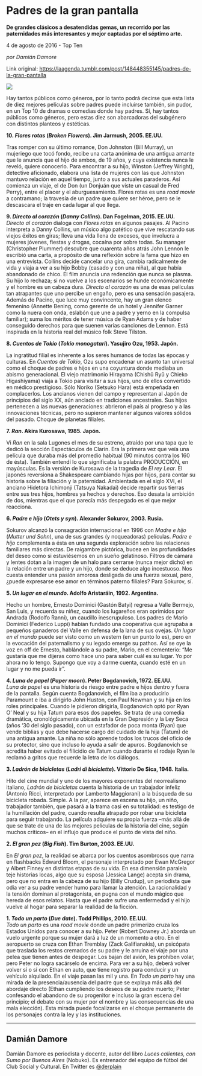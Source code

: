 # Padres de la gran pantalla

**De grandes clásicos a desatendidas gemas, un recorrido por las paternidades más interesantes y mejor captadas por el séptimo arte.**

4 de agosto de 2016 - Top Ten

_por Damián Damore_

Link original: https://laagenda.tumblr.com/post/148448355145/padres-de-la-gran-pantalla

![](https://64.media.tumblr.com/659355feb8f1248bb84f4580eb42d68d/tumblr_inline_pk04glOF6y1t6q87u_500.jpg)

Hay tantos públicos como géneros, por lo tanto podrá decirse que esta lista de diez mejores películas sobre padres puede incluirse también, sin pudor, en un Top 10 de dramas o comedias donde hay padres. Sí, hay tantos públicos como géneros, pero estas diez son abarcadoras del subgénero con distintos planteos y estéticas. 

**10. *Flores rotas* (*Broken Flowers*). Jim Jarmush, 2005. EE.UU.**  

Tras romper con su último romance, Don Johnston (Bill Murray), un mujeriego que tocó fondo, recibe una carta anónima de una antigua amante que le anuncia que el hijo de ambos, de 19 años, y cuya existencia nunca le reveló, quiere conocerlo. Para encontrar a su hijo, Winston (Jeffrey Wright), detective aficionado, elabora una lista de mujeres con las que Johnston mantuvo relación en aquel tiempo, junto a sus actuales paraderos. Así comienza un viaje, el de Don (un Donjuán que viste un casual de Fred Perry), entre el placer y el aburguesamiento. Flores rotas es una *road movie* a contramano; la travesía de un padre que quiere ser héroe, pero se le descascara el traje en cada lugar al que llega. 

**9. *Directo al corazón* (*Danny Collins*). Dan Fogelman, 2015. EE.UU.**  
*Directo al corazón* dialoga con *Flores rotas* en algunos pasajes. Al Pacino interpreta a Danny Collins, un músico algo patético que vive rescatando sus viejos éxitos en giras; lleva una vida llena de excesos, que involucra a mujeres jóvenes, fiestas y drogas, cocaína por sobre todas. Su manager (Christopher Plummer) descubre que cuarenta años atrás John Lennon le escribió una carta, a propósito de una reflexión sobre la fama que hizo en una entrevista. Collins decide cancelar una gira, cambia radicalmente de vida y viaja a ver a su hijo Bobby (casado y con una niña), al que había abandonado de chico. El film anuncia una redención que nunca se plasma. Su hijo lo rechaza; si no vuelve a los escenarios se hunde económicamente y el hombre es un cabeza dura. *Directo al corazón* es una de esas películas tan atrapantes que uno percibe un engaño, pero es una sensación pasajera. Además de Pacino, que luce muy convincente, hay un gran elenco femenino (Annette Bening, como gerente de un hotel y Jennifer Garner como la nuera con onda, eslabón que une a padre y yerno en la compulsa familiar); suma los méritos de tener música de Ryan Adams y de haber conseguido derechos para que suenen varias canciones de Lennon. Está inspirada en la historia real del músico folk Steve Tilston. 

**8. *Cuentos de Tokio* (*Tokio monogatari*). Yasujiro Ozu, 1953. Japón.**  

La ingratitud filial es inherente a los seres humanos de todas las épocas y culturas. En *Cuentos de Tokio*, Ozu supo encadenar un asunto tan universal como el choque de padres e hijos en una coyuntura donde mediaba un abismo generacional. El viejo matrimonio Hirayama (Chishû Ryû y Chieko Higashiyama) viaja a Tokio para visitar a sus hijos, uno de ellos convertido en médico prestigioso. Sólo Noriko (Setsuko Hara) está empeñada en complacerlos. Los ancianos vienen del campo y representan al Japón de principios del siglo XX, aún anclado en tradiciones ancestrales. Sus hijos pertenecen a las nuevas generaciones: abrieron el país al progreso y a las innovaciones técnicas, pero no supieron mantener algunos valores sólidos del pasado. Choque de planetas filiales.

**7. *Ran*. Akira Kurosawa, 1985. Japón.**   

Vi *Ran* en la sala Lugones el mes de su estreno, atraído por una tapa que le dedicó la sección Espectáculos de Clarín. Era la primera vez que veía una película que duraba más del promedio habitual (90 minutos contra los 160 de ésta). También entendí lo que significaba la palabra PRODUCCIÓN, en mayúsculas. Es la versión de Kurosawa de la tragedia de *El rey Lear*. El japonés reversiona a Shakespeare cambiando hijas por hijos, para contar su historia sobre la filiación y la paternidad. Ambientada en el siglo XVI, el anciano Hidetora Ichimonji (Tatsuya Nakadai) decide repartir sus tierras entre sus tres hijos, hombres ya hechos y derechos. Eso desata la ambición de dos, mientras que el que parecía más despegado es el que mejor reacciona. 

**6. *Padre e hijo* (*Otets y syn*). Alexander Sokurov, 2003. Rusia.**   

Sokurov alcanzó la consagración internacional en 1996 con *Madre e hijo* (*Mutter und Sohn*), una de sus grandes (y noqueadoras) películas. *Padre e hijo* complementa a ésta en una segunda exploración sobre las relaciones familiares más directas. De raigambre pictórica, bucea en las profundidades del deseo como si estuviésemos en un sueño gelatinoso. Filtros de cámara y lentes dotan a la imagen de un halo para cerrarse (nunca mejor dicho) en la relación entre un padre y un hijo, donde se deduce algo incestuoso. Nos cuesta entender una pasión amorosa desligada de una fuerza sexual, pero, ¿puede expresarse ese amor en términos paterno filiales? Para Sokurov, sí.

**5. *Un lugar en el mundo*. Adolfo Aristaráin, 1992. Argentina.**  

Hecho un hombre, Ernesto Dominici (Gastón Batyi) regresa a Valle Bermejo, San Luis, y recuerda su niñez, cuando los lugareños eran oprimidos por Andrada (Rodolfo Ranni), un caudillo inescrupuloso. Los padres de Mario Dominici (Federico Luppi) habían fundado una cooperativa que agrupaba a pequeños ganaderos del Valle en defensa de la lana de sus ovejas. *Un lugar en el mundo* puede ser visto como un western (en un punto lo es), pero en la evocación del paternalismo y su legado emerge su pathos. Así se oye la voz en off de Ernesto, hablándole a su padre, Mario, en el cementerio: “Me gustaría que me dijeras como hace uno para saber cuál es su lugar. Yo por ahora no lo tengo. Supongo que voy a darme cuenta, cuando esté en un lugar y no me pueda ir”. 

**4. *Luna de papel* (*Paper moon*). Peter Bogdanovich, 1972. EE.UU.**  
*Luna de papel* es una historia de riesgo entre padre e hijos dentro y fuera de la pantalla. Según cuenta Bogdanovich, el film iba a producirlo Paramount e iba a dirigirlo John Huston, con Paul Newman y su hija en los roles principales. Cuando le pidieron dirigirla, Bogdanovich optó por Ryan O’ Neal y su hija Tatum para esos dos papeles. Se trata de una comedia dramática, cronológicamente ubicada en la Gran Depresión y la Ley Seca (años ‘30 del siglo pasado), con un estafador de poca monta (Ryan) que vende biblias y que debe hacerse cargo del cuidado de la hija (Tatum) de una antigua amante. La niña no sólo aprende todos los trucos del oficio de su protector, sino que incluso lo ayuda a salir de apuros. Bogdanovich se acredita haber evitado el filicidio de Tatum cuando durante el rodaje Ryan le reclamó a gritos que recuerde la letra de los diálogos.

**3. *Ladrón de bicicletas* (*Ladri di biciclette*). Vittorio De Sica, 1948. Italia.**  

Hito del cine mundial y uno de los mayores exponentes del neorrealismo italiano, *Ladrón de bicicletas* cuenta la historia de un trabajador infeliz (Antonio Ricci, interpretado por Lamberto Maggiorani) a la búsqueda de su bicicleta robada. Simple. A la par, aparece en escena su hijo, un niño, trabajador también, que pasará a la trama casi en su totalidad: es testigo de la humillación del padre, cuando resulta atrapado por robar una bicicleta para seguir trabajando. La película adquiere su propia fuerza –más allá de que se trate de una de las mejores películas de la historia del cine, según muchos críticos– en el influjo que produce el punto de vista del niño. 

**2. *El gran pez* (*Big Fish*). Tim Burton, 2003. EE.UU.**  

En *El gran pez*, la realidad se abarca por los cuentos asombrosos que narra en flashbacks Edward Bloom, el personaje interpretado por Ewan McGregor y Albert Finney en distintas etapas de su vida. En esa dimensión paralela teje historias locas, algo que su esposa (Jessica Lange) acepta sin drama, pero que no entra en la cabeza de su hijo (Billy Crudup), un periodista que odia ver a su padre vender humo para llamar la atención. La racionalidad y la tensión dominan al protagonista, en pugna con el mundo mágico que hereda de esos relatos. Hasta que el padre sufre una enfermedad y el hijo vuelve al hogar para separar la realidad de la ficción. 

**1. *Todo un parto* (*Due date*). Todd Phillips, 2010. EE.UU.**  
*Todo un parto* es una *road movie* donde un padre primerizo cruza los Estados Unidos para conocer a su hijo. Peter (Robert Downey Jr.) aborda un vuelo urgente porque su mujer dará a luz de un momento a otro. En el aeropuerto se cruza con Ethan Tremblay (Zack Galifianakis), un psicópata que traslada los restos cremados de su padre y le arruina el viaje por una pelea que tienen antes de despegar. Los bajan del avión, les prohíben volar, pero Peter no logra sacárselo de encima. Para ver a su hijo, deberá volver volver sí o sí con Ethan en auto, que tiene registro para conducir y un vehículo alquilado. En el viaje pasan las mil y una. En *Todo un parto* hay una mirada de la presencia/ausencia del padre que se explaya más allá del abordaje directo (Ethan cumpliendo los deseos de su padre muerto; Peter confesando el abandono de su progenitor e incluso la gran escena del principio; el debate con su mujer por el nombre y las consecuencias de una mala elección). Esta mirada puede focalizarse en el choque permanente de los personajes contra la ley y las instituciones.

  




---

Damián Damore
-------------

 Damián Damore es periodista y docente, autor del libro *Luces calientes, con Sumo por Buenos Aires* (Nobuko). Es entrenador del equipo de fútbol del Club Social y Cultural. En Twitter es 
[@derplain](https://twitter.com/derplain)


